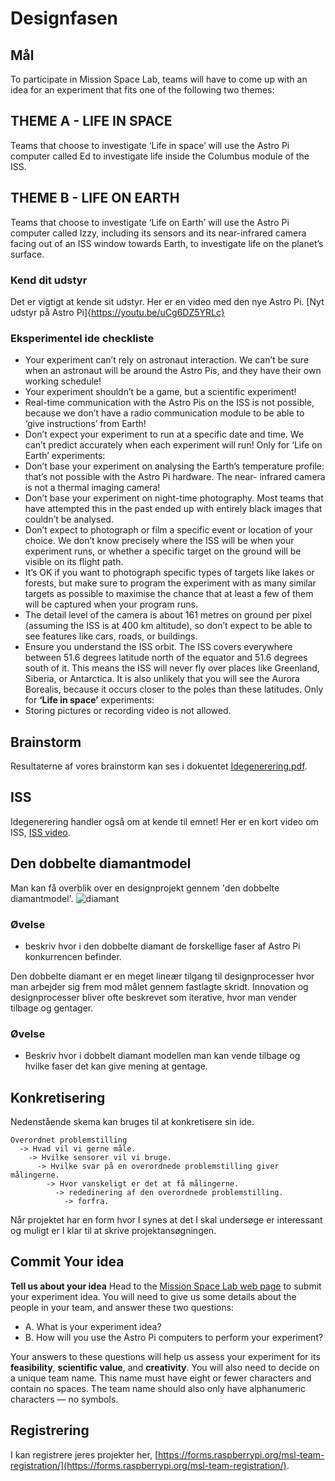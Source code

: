 # Designfasen

## Mål

To participate in Mission Space Lab, teams will have to come up with an idea for an experiment that fits one of the following two themes:

## THEME A - LIFE IN SPACE
Teams that choose to investigate ‘Life in space’ will use the Astro Pi computer called Ed to investigate life inside the Columbus module of the ISS.
## THEME B - LIFE ON EARTH
Teams that choose to investigate ‘Life on Earth’ will use the Astro Pi computer called Izzy, including its sensors and its near-infrared camera facing out of an ISS window towards Earth, to investigate life on the planet’s surface.

### Kend dit udstyr
Det er vigtigt at kende sit udstyr. Her er en video med den nye Astro Pi.
[Nyt udstyr på Astro Pi]{https://youtu.be/uCg6DZ5YRLc}


### Eksperimentel ide checkliste
* Your experiment can’t rely on astronaut interaction. We can’t be sure when an astronaut will be around the Astro Pis, and they have their own working schedule!
* Your experiment shouldn’t be a game, but a scientific experiment!
* Real-time communication with the Astro Pis on the ISS is not possible, because we don’t have a radio communication module to be able to ‘give instructions’ from Earth!
* Don’t expect your experiment to run at a specific date and time. We can’t predict accurately when each experiment will run!
Only for ‘Life on Earth’ experiments:
* Don’t base your experiment on analysing the Earth’s temperature profile: that’s not possible with the Astro Pi hardware. The near- infrared camera is not a thermal imaging camera!
* Don’t base your experiment on night-time photography. Most teams that have attempted this in the past ended up with entirely black images that couldn’t be analysed.
* Don’t expect to photograph or film a specific event or location of your choice. We don’t know precisely where the ISS will be when your experiment runs, or whether a specific target on the ground will be visible on its flight path.
*  It’s OK if you want to photograph specific types of targets like lakes or forests, but make sure to program the experiment with as many similar targets as possible to maximise the chance that at least a few of them will be captured when your program runs.
* The detail level of the camera is about 161 metres on ground per pixel (assuming the ISS is at 400 km altitude), so don’t expect to be able to see features like cars, roads, or buildings.
* Ensure you understand the ISS orbit. The ISS covers everywhere between 51.6 degrees latitude north of the equator and 51.6 degrees south of it. This means the ISS will never fly over places like Greenland, Siberia, or Antarctica. It is also unlikely that you will see the Aurora Borealis, because it occurs closer to the poles than these latitudes.
Only for **‘Life in space’** experiments:
* Storing pictures or recording video is not allowed.


## Brainstorm
Resultaterne af vores brainstorm kan ses i dokuentet [Idegenerering.pdf](/material/Idegenerering.pdf).

## ISS
Idegenerering handler også om at kende til emnet! Her er en kort video om ISS, [ISS video](https://www.youtube.com/watch?v=NtrVwX1ncqk).

## Den dobbelte diamantmodel
Man kan få overblik over en designprojekt gennem 'den dobbelte diamantmodel'.
![diamant](https://upload.wikimedia.org/wikipedia/commons/b/bd/Double_diamond.png)
### Øvelse
* beskriv hvor i den dobbelte diamant de forskellige faser af Astro Pi konkurrencen befinder.

Den dobbelte diamant er en meget lineær tilgang til designprocesser hvor man arbejder sig frem mod målet gennem fastlagte skridt.  Innovation og designprocesser bliver ofte beskrevet som iterative, hvor man vender tilbage og gentager.
### Øvelse
* Beskriv hvor i dobbelt diamant modellen man kan vende tilbage og hvilke faser det kan give mening at gentage.

## Konkretisering

Nedenstående skema kan bruges til at konkretisere sin ide.

```
Overordnet problemstilling
  -> Hvad vil vi gerne måle.
    -> Hvilke sensorer vil vi bruge.
      -> Hvilke svar på en overordnede problemstilling giver målingerne.
        -> Hvor vanskeligt er det at få målingerne.
          -> rededinering af den overordnede problemstilling.
            -> forfra.
```
Når projektet har en form hvor I synes at det I skal undersøge er interessant og muligt er I klar til at skrive projektansøgningen.


## Commit Your idea
**Tell us about your idea**
Head to the [Mission Space Lab web page](https://astro-pi.org/mission-space-lab/) to submit your experiment idea. You will need to give us some details about the people in your team, and answer these two questions:
* A. What is your experiment idea?
* B. How will you use the Astro Pi computers to perform your experiment?

Your answers to these questions will help us assess your experiment for its **feasibility**, **scientific value**, and **creativity**.
You will also need to decide on a unique team name. This name must have eight or fewer characters and contain no spaces. The team name should also only have alphanumeric characters — no symbols.


## Registrering
I kan registrere jeres projekter her, [https://forms.raspberrypi.org/msl-team-registration/](https://forms.raspberrypi.org/msl-team-registration/).
